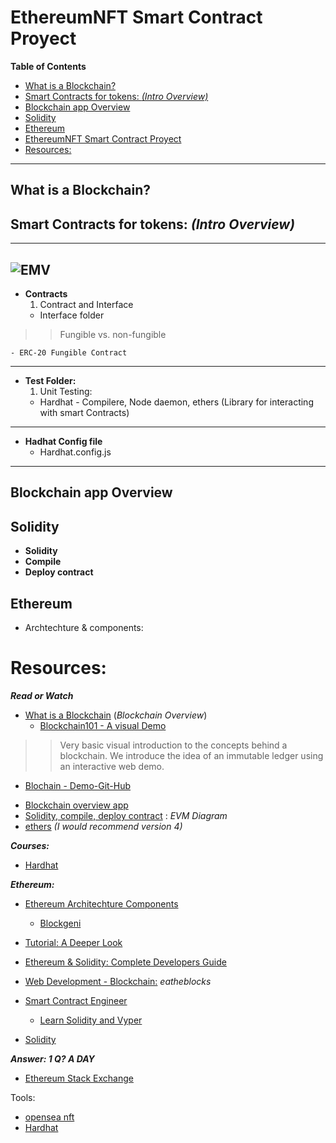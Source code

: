 EthereumNFT Smart Contract Proyect
=====
**Table of Contents**

* [What is a Blockchain?](#what-is-a-blockchain)
* [Smart Contracts for tokens: <em>(Intro Overview)</em>](#smart-contracts-for-tokens-intro-overview)
* [Blockchain app Overview](#blockchain-app-overview)
* [Solidity](#solidity)
* [Ethereum](#ethereum)
* [EthereumNFT Smart Contract Proyect](#ethereumnft-smart-contract-proyect)
* [Resources:](#resources)

---

## What is a Blockchain?

## Smart Contracts for tokens: *(Intro Overview)*
---

![EMV ](https://d1jnx9ba8s6j9r.cloudfront.net/blog/wp-content/uploads/2018/02/Ethereum-Architecture-Ethereum-Tutorial-Edureka.png)
---
* **Contracts**
  1. Contract and Interface
    - Interface folder
>>Fungible vs. non-fungible

	- ERC-20 Fungible Contract
---
* **Test Folder:**
  1. Unit Testing:
    - Hardhat - Compilere, Node daemon, ethers (Library for interacting with smart Contracts)
---
* **Hadhat Config file**
  - Hardhat.config.js
---

## Blockchain app Overview
## Solidity
* **Solidity**
* **Compile**
* **Deploy contract**

## Ethereum
* Archtechture & components:

Resources:
============
***Read or Watch***

* [What is a Blockchain](https://www.youtube.com/watch?v=_160oMzblY8&t=7s) (*Blockchain Overview*)
  - [Blockchain101 - A visual Demo](https://andersbrownworth.com/blockchain/)
<p>

>>Very basic visual introduction to the concepts behind a blockchain. We introduce the idea of an immutable ledger using an interactive web demo.
</p>

  - [Blochain - Demo-Git-Hub](https://github.com/anders94/blockchain-demo/)

* [Blockchain overview app](https://andersbrownworth.com/blockchain/)
* [Solidity, compile, deploy contract](https://d1jnx9ba8s6j9r.cloudfront.net/blog/wp-content/uploads/2018/02/Ethereum-Architecture-Ethereum-Tutorial-Edureka.png) : *EVM Diagram*
* [ethers](https://docs.ethers.io/v5/) *(I would recommend version 4)*

***Courses:***
* [Hardhat](https://hardhat.org/getting-started/)

***Ethereum:***
* [Ethereum Architechture Components](https://duckduckgo.com/?q=Ethereum-Architecture-Ethereum-Tutorial-Edureka&t=brave&iax=images&ia=images)
  - [Blockgeni](https://blockgeni.com/ethereum-architecture-and-components/)
* [Tutorial: A Deeper Look](https://www.edureka.co/blog/ethereum-tutorial-with-smart-contracts/)
* [Ethereum & Solidity: Complete Developers Guide](https://www.udemy.com/course/ethereum-and-solidity-the-complete-developers-guide/)

* [Web Development - Blockchain:](https://pro.eattheblocks.com/p/web-development-blockchain) *eatheblocks*
* [Smart Contract Engineer](https://www.smartcontract.engineer/)
  - [Learn Solidity and Vyper](https://www.smartcontract.engineer/)
* [Solidity](https://www.tutorialspoint.com/solidity/index.htm)

***Answer: 1 Q? A DAY***
* [Ethereum Stack Exchange](https://ethereum.stackexchange.com/)

Tools:
* [opensea nft]()
* [Hardhat](https://hardhat.org/getting-started/)
